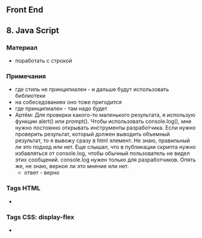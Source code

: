 ## Front End
## 8. Java Script

### Материал
* поработать с строкой

### Примечания
* где стиль не принципиален - и дальше будут использовать библиотеки
* на собеседованиях оно тоже пригодится
* где принципиален - там надо будет
* Артём: Для проверки какого-то маленького результата, я использую функции alert() или prompt(). Чтобы использовать console.log(), мне нужно постоянно открывать инструменты разработчика. Если нужно проверить результат, который должен выводить объемный результат, то я вывожу сразу в html элемент. Не знаю, правильный ли это подход или нет. Еще слышал, что в публикации скрипта нужно избавляться от console.log, чтобы обычный пользователь не видел этих сообщений. console.log нужен только для разработчиков. Опять же, не знаю, верное ли это мнение или нет.
    * ответ - верно 

### Tags HTML
* <link rel="stylesheet" href="./style.css" />

### Tags CSS: display-flex
* 